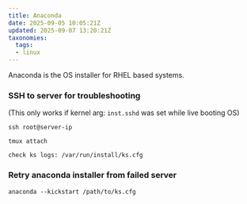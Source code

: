 ```yaml
---
title: Anaconda
date: 2025-09-05 10:05:21Z
updated: 2025-09-07 13:20:21Z
taxonomies:
  tags:
  - linux
---
```


Anaconda is the OS installer for RHEL based systems. 

### SSH to server for troubleshooting
(This only works if kernel arg: `inst.sshd` was set while live booting OS)
```
ssh root@server-ip

tmux attach

check ks logs: /var/run/install/ks.cfg
```

### Retry anaconda installer from failed server

```
anaconda --kickstart /path/to/ks.cfg
```
